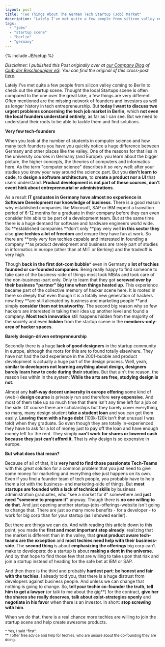 ```yaml
---
layout: post
title: "Two Things About The German Tech Startup (Job) Market"
description: "Lately I've met quite a few people from silicon valley coming to Berlin to check out the startup scene. Thought the local Startups scene is often compared to the one over the great lake, a few things are very different. Often mentioned are the missing network of founders and investors as well as longer history in tech entrepreneurship. But **today I want to discuss two urgent problems concerning the tech job market in Berlin,** which **not even the local founders understand entirely**, as far as I can see. But we need to understand their roots to be able to tackle them and find solutions."
tags:
  - "jobs"
  - "startup scene"
  - "berlin"
  - "germany"
---
```

{% include JB/setup %}

_Disclaimer: I published this Post originally over at [our Company Blog](http://blog.dieBeschleuniger.de) of [Club der Beschleuniger eG](http://www.dieBeschleuniger.de). You can find the original of this cross-post [here](http://blog.diebeschleuniger.de/2012/02/two-things-about-german-tech-startup.html)._

Lately I've met quite a few people from silicon valley coming to Berlin to check out the startup scene. Thought the local Startups scene is often compared to the one over the great lake, a few things are very different. Often mentioned are the missing network of founders and investors as well as longer history in tech entrepreneurship. But **today I want to discuss two urgent problems concerning the tech job market in Berlin,** which **not even the local founders understand entirely**, as far as I can see. But we need to understand their roots to be able to tackle them and find solutions.

 **Very few tech-founders**

When you look at the number of students in computer science and how many tech founders you have you quickly notice a huge difference between Germany and other places like the valley. One of the reasons for that lies in the university courses in Germany (and Europe):&nbsp;you learn about the bigger picture, the higher concepts, the theories of computers and informatics here. As the term "computer science" describes it so very well: after your studies you know your way around the science part. But you **don't learn to code**, to **design a software architecture**, to **create a product nor a UI** that users understand. **Product development is not part of these courses, don't event hink about entrepreneurial or administrations**.


As a result **IT graduates in Germany have almost no experience in Software Development nor knowledge of business**. There is a good reason why established companies like Microsoft, SAP or IBM expect a transition period of 6-12 months for a graduate in their company before they can even consider him able to be part of a development team. But at the same time there is a huge demand for software and hardware engineers world wide. So **established companies **don't only **pay very well **in this sector they** also **give techies a lot of freedom** and ensure they have fun at work. So there are **only very few techies capable and interested in founding a company&nbsp;**as product development and business are rarely part of studies in informatics in europe (other than at MIT or Berkley) and the tradeoff is very high.


Though **back in the first dot-com bubble*** even in Germany a **lot of techies founded or co-founded companies**. Being really happy to find someone to take care of the business-side of things most took MBAs and took care of the non-business-part only. Only to learn that they got **screwed over by their business "partner" big time when things heated up**.&nbsp;This experience became part of the collective memory of hacker scene here. It is rooted in there so deeply that even though it is a totally new generation of hackers now they **are still alienated by business and marketing people **and simply **consider them not trustworthy**. The second big reason why so few hackers are interested in taking their idea up another level and found a company. **Most tech innovation** still happens hidden from the majority of the society and even **hidden** from the startup scene in the **members-only-area of hacker spaces**.

**Barely design-driven entrepreneurship**

Secondly there is a huge **lack of good designers** in the startup community in europe, although the roots for this are to found totally elsewhere. They have not had the bad experience in the 2001-bubble and product development is actually a huge part of the design process. Well, yeah, **similar to developers not learning anything about design, designers barely learn how to code during their studies**. But that ain't the reason, the reason lies within in the system: **While the arts are free, studying design is not.**


Almost any **half-way decent university in europe offering** some kind of (web-) **design course** is privately run and therefore **very expensive**. And most of them take up so much time that there isn't any time left for a job on the side. Of course there are scholarships but they barely cover everything, so many, many design student **take a student loan** and you can get them easily. **Leaving them with a huge debt** (100k-120k isn't that&nbsp;unusual&nbsp;I was told) when they graduate. So even though they are totally in-experienced they have to ask for a lot of money just to pay off the loan and have enough money left for the rent. They simply **can't work for shares or lowered cash because they just can't afford it**. That is why design is so expensive in europe.

 **But what does that mean?**

Because of all of that, it is **very hard to find those passionate Tech-Teams** with this great solution for a common problem that you just need to give some money for marketing and everything else just happens on its own. Even if you find a founder team of tech people, you probably have to help them a lot with the business- and marketing-side of things. But **most startups are founded with a lack of technical skills** by business administration graduates, who "see a market for it" somewhere and **just need "someone to program it"** anyway. Though there is **no one willing to do that**. And just opening another startup-jobs-offerings-website isn't going to change that. There are just so many more benefits - for a developer - to work for big corp than for your startup (as I showed earlier).


But there are things we can do. And with reading this article down to this point, you made the **first and most important step already**:&nbsp;realizing&nbsp;that the market is different than in the valley, that **great product aware tech-teams are the exception** and **most techies need help with their business-side**. The **second thing** is about **emphasizing&nbsp;the offerings**&nbsp;big corp can't make to developers: do a startup is about **making a dent in the universe**. And by that hope to find those few that are willing to take upon that risk and join a startup instead of heading for the safe bet at IBM or SAP.


And then there is the third and probably **hardest part**: **be honest and fair with the techies**. I already told you, that there is a huge distrust from developers against business people. And unless we can change that nothing is going to change. So, **tell your techie co-founder the truth**, **tell him to get a lawyer** (or talk to me about the gig**) for the contract, **give her the shares she really deserves**, **talk about exist-strategies openly** and **negotiate in his&nbsp;favor**&nbsp;when there is an investor. In short: **stop screwing with him**.


When we do that, there is a real chance more techies are willing to join the startup scene and help create awesome products.


<small>* Yes, I said "first".<br>
** I offer free advice and help for techies, who are unsure about the co-founding they are doing.</small>